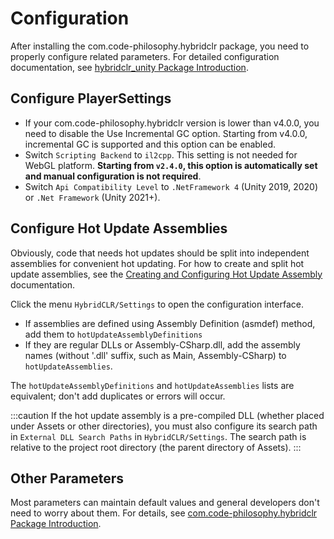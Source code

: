 # Configuration

After installing the com.code-philosophy.hybridclr package, you need to properly configure related parameters. For detailed configuration documentation, see [hybridclr_unity Package Introduction](/basic/com.code-philosophy.hybridclr.md).

## Configure PlayerSettings

- If your com.code-philosophy.hybridclr version is lower than v4.0.0, you need to disable the Use Incremental GC option. Starting from v4.0.0, incremental GC is supported and this option can be enabled.
- Switch `Scripting Backend` to `il2cpp`. This setting is not needed for WebGL platform. **Starting from `v2.4.0`, this option is automatically set and manual configuration is not required**.
- Switch `Api Compatibility Level` to `.NetFramework 4` (Unity 2019, 2020) or `.Net Framework` (Unity 2021+).

## Configure Hot Update Assemblies

Obviously, code that needs hot updates should be split into independent assemblies for convenient hot updating. For how to create and split hot update assemblies, see the [Creating and Configuring Hot Update Assembly](/basic/hotupdateassemblysetting.md) documentation.

Click the menu `HybridCLR/Settings` to open the configuration interface.

- If assemblies are defined using Assembly Definition (asmdef) method, add them to `hotUpdateAssemblyDefinitions`
- If they are regular DLLs or Assembly-CSharp.dll, add the assembly names (without '.dll' suffix, such as Main, Assembly-CSharp) to `hotUpdateAssemblies`.

The `hotUpdateAssemblyDefinitions` and `hotUpdateAssemblies` lists are equivalent; don't add duplicates or errors will occur.

:::caution
If the hot update assembly is a pre-compiled DLL (whether placed under Assets or other directories), you must also configure its search path in `External DLL Search Paths` in `HybridCLR/Settings`.
The search path is relative to the project root directory (the parent directory of Assets).
:::

## Other Parameters

Most parameters can maintain default values and general developers don't need to worry about them. For details, see [com.code-philosophy.hybridclr Package Introduction](/basic/com.code-philosophy.hybridclr.md).
